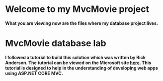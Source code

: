 # Welcome to my MvcMovie project

#### What you are viewing now are the files where my database project lives.

# MvcMovie database lab
#### I followed a tutorial to build this solution which was written by Rick Anderson. The tutorial can be viewed on the Microsoft site [here](https://docs.microsoft.com/en-us/aspnet/core/tutorials/first-mvc-app/?view=aspnetcore-3.1). This tutorial is designed to help in the understanding of developing web apps using ASP.NET CORE MVC.
